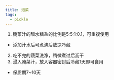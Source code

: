 ```yaml
---
title: 泡菜
tags:
  - pickle
---
```


1. 腌菜汁的醋水糖盐的比例是5:5:1:0.1，可重複使用
  - 添加汁水后可煮沸后放凉冷藏
2. 吃不完的蔬菜洗净，稍微煮过后沥干
3. 浸入腌菜汁，放入容器密封后冷藏1天即可食用
  - 保质期7~10天
